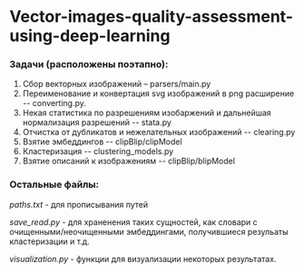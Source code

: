 # Vector-images-quality-assessment-using-deep-learning

### Задачи (расположены поэтапно):
1) Сбор векторных изображений – parsers/main.py
2) Переименование и конвертация svg изображений в png расширение -- converting.py.
3) Некая статистика по разрешениям изобаржений и дальнейшая нормализация разрешений -- stata.py
4) Отчистка от дубликатов и нежелательных изображений -- clearing.py
5) Взятие эмбеддингов -- clipBlip/clipModel
6) Кластеризация -- clustering_models.py
7) Взятие описаний к изображениям -- clipBlip/blipModel

### Остальные файлы:
_paths.txt_ - для прописывания путей

_save_read.py_ - для храненения таких сущностей, как словари с очищенными/неочищенными эмбеддингами, получившиеся резульаты  кластеризации и т.д.

_visualization.py_ - функции для визуализации некоторых результатах.

